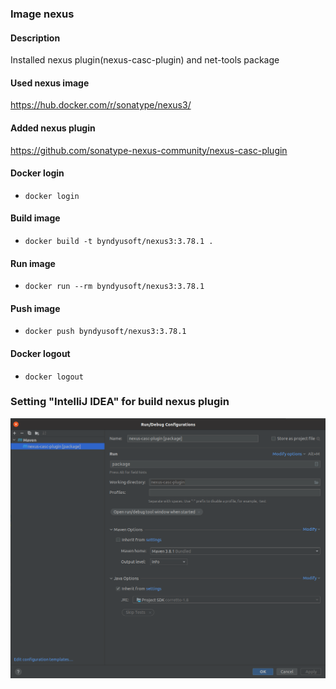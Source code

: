 ### Image nexus

#### Description
Installed nexus plugin(nexus-casc-plugin) and net-tools package

#### Used nexus image
https://hub.docker.com/r/sonatype/nexus3/

#### Added nexus plugin
https://github.com/sonatype-nexus-community/nexus-casc-plugin

#### Docker login
- `docker login`

#### Build image
- `docker build -t byndyusoft/nexus3:3.78.1 .`

#### Run image
- `docker run --rm byndyusoft/nexus3:3.78.1`

#### Push image
- `docker push byndyusoft/nexus3:3.78.1`

#### Docker logout
- `docker logout`

### Setting "IntelliJ IDEA" for build nexus plugin
![](docs/setting_build.png)
